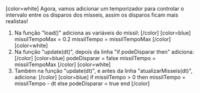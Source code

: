 [color=white]
Agora, vamos adicionar um temporizador para controlar o intervalo entre os disparos dos mísseis, assim os disparos ficam mais realistas!

1. Na função "load()" adiciona as variáveis do míssil:
   [/color] [color=blue]
    missilTempoMax = 0.2
    missilTempo = missilTempoMax
   [/color] [color=white]
2. Na função "update(dt)", depois da linha "if podeDisparar then" adiciona:
   [/color] [color=blue]
     podeDisparar = false
     missilTempo = missilTempoMax
   [/color] [color=white]
3. Também na função "update(dt)", e antes da linha "atualizarMisseis(dt)", adiciona:
   [/color] [color=blue]
   if missilTempo > 0 then
     missilTempo = missilTempo - dt
   else
     podeDisparar = true
   end
   [/color]
